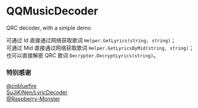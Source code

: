 # QQMusicDecoder
QRC decoder, with a simple demo

可通过 Id 直接通过网络获取歌词 `Helper.GetLyrics(string, string)`；  
可通过 Mid 直接通过网络获取歌词 `Helper.GetLyricsByMid(string, string)`；  
也可以直接解密 QRC 歌词 `Decrypter.DecryptLyrics(string)`。  

### 特别感谢
[@cnbluefire](https://github.com/cnbluefire)  
[SuJiKiNen/LyricDecoder](https://github.com/SuJiKiNen/LyricDecoder)  
[@Raspberry-Monster](https://github.com/Raspberry-Monster)  

